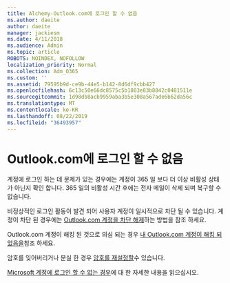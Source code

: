 ```yaml
---
title: Alchemy-Outlook.com에 로그인 할 수 없음
ms.author: daeite
author: daeite
manager: jackiesm
ms.date: 4/11/2018
ms.audience: Admin
ms.topic: article
ROBOTS: NOINDEX, NOFOLLOW
localization_priority: Normal
ms.collection: Adm_O365
ms.custom: ''
ms.assetid: 79595b9d-ce9b-44e5-b142-8d6df9cbb427
ms.openlocfilehash: 6c13c50e66dc8575c5b1803e83b8842c0481511e
ms.sourcegitcommit: 1d98db8acb9959aba3b5e308a567ade6b62da56c
ms.translationtype: MT
ms.contentlocale: ko-KR
ms.lasthandoff: 08/22/2019
ms.locfileid: "36493957"
---
```

# <a name="cant-sign-in-to-outlookcom"></a>Outlook.com에 로그인 할 수 없음

계정에 로그인 하는 데 문제가 있는 경우에는 계정이 365 일 보다 더 이상 비활성 상태가 아닌지 확인 합니다. 365 일의 비활성 시간 후에는 전자 메일이 삭제 되며 복구할 수 없습니다.
  
비정상적인 로그인 활동이 발견 되어 사용자 계정이 일시적으로 차단 될 수 있습니다. 계정이 차단 된 경우에는 [Outlook.com 계정을 차단 해제](https://support.office.com/article/f4ad2701-d166-4d8b-8a6a-9af2a1f8a4c4.aspx)하는 방법을 참조 하세요. 
  
Outlook.com 계정이 해킹 된 것으로 의심 되는 경우 [내 Outlook.com 계정이 해킹 되었음을](https://support.office.com/article/35993ac5-ac2f-494e-aacb-5232dda453d8.aspx)참조 하세요.
  
암호를 잊어버리거나 분실 한 경우 [암호를 재설정할](https://go.microsoft.com/fwlink/p/?LinkID=242804)수 있습니다.
  
[Microsoft 계정에 로그인 할 수 없는 경우](https://go.microsoft.com/fwlink/p/?linkid=837479)에 대 한 자세한 내용을 읽으십시오.
  

